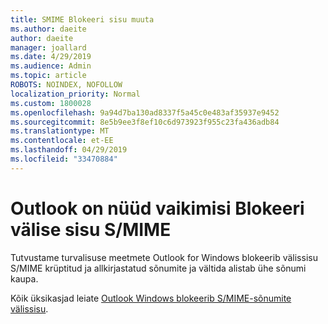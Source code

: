 ```yaml
---
title: SMIME Blokeeri sisu muuta
ms.author: daeite
author: daeite
manager: joallard
ms.date: 4/29/2019
ms.audience: Admin
ms.topic: article
ROBOTS: NOINDEX, NOFOLLOW
localization_priority: Normal
ms.custom: 1800028
ms.openlocfilehash: 9a94d7ba130ad8337f5a45c0e483af35937e9452
ms.sourcegitcommit: 8e5b9ee3f8ef10c6d973923f955c23fa436adb84
ms.translationtype: MT
ms.contentlocale: et-EE
ms.lasthandoff: 04/29/2019
ms.locfileid: "33470884"
---
```

# <a name="outlook-will-now-default-block-external-content-in-smime"></a>Outlook on nüüd vaikimisi Blokeeri välise sisu S/MIME

Tutvustame turvalisuse meetmete Outlook for Windows blokeerib välissisu S/MIME krüptitud ja allkirjastatud sõnumite ja vältida alistab ühe sõnumi kaupa.

Kõik üksikasjad leiate [Outlook Windows blokeerib S/MIME-sõnumite välissisu](https://support.office.com/article/2d3a4af1-fe41-475f-a888-fc7b997d112e). 